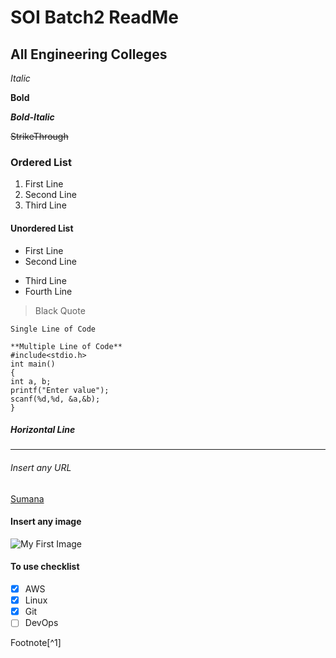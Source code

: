 # SOI Batch2 ReadMe
## All Engineering Colleges

*Italic*

**Bold**

***Bold-Italic***

~~StrikeThrough~~

### Ordered List
1. First Line
2. Second Line
3. Third Line

#### Unordered List
- First Line
- Second Line
+ Third Line
+ Fourth Line

> Black Quote

`Single Line of Code`
```
**Multiple Line of Code**
#include<stdio.h>
int main()
{
int a, b;
printf("Enter value");
scanf(%d,%d, &a,&b);
}
```

##### Horizontal Line
---

###### Insert any URL
[Sumana](text1.txt)

#### Insert any image
![My First Image](https://tse4.mm.bing.net/th?id=OIP.0v0WSI9bszvLAmV1lus4-wHaDt&pid=Api&P=0&h=180)

#### To use checklist
- [X] AWS
- [X] Linux
- [X] Git
- [ ] DevOps

Footnote[^1]



















